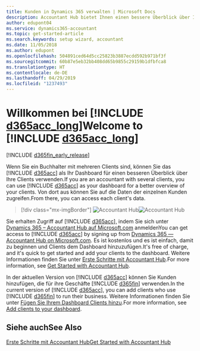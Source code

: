 ```yaml
---
title: Kunden in Dynamics 365 verwalten | Microsoft Docs
description: Accountant Hub bietet Ihnen einen bessere Überblick über Ihre Kunden, sodass Sie ganz einfach zwischen Kunden wechseln können.
author: edupont04
ms.service: dynamics365-accountant
ms.topic: get-started-article
ms.search.keywords: setup wizard, accountant
ms.date: 11/05/2018
ms.author: edupont
ms.openlocfilehash: 504891ced64d5cc25823b3887ecdd592b971bf3f
ms.sourcegitcommit: 60b87e5eb32bb408dd65b9855c29159b1dfbfca8
ms.translationtype: HT
ms.contentlocale: de-DE
ms.lasthandoff: 04/29/2019
ms.locfileid: "1237493"
---
```

# <a name="welcome-to-include-d365acclongincludesd365acclongmdmd"></a><span data-ttu-id="e028c-103">Willkommen bei [!INCLUDE [d365acc_long](includes/d365acc_long_md.md)]</span><span class="sxs-lookup"><span data-stu-id="e028c-103">Welcome to [!INCLUDE [d365acc_long](includes/d365acc_long_md.md)]</span></span>
[!INCLUDE [d365fin_early_release](includes/d365fin_early_release.md.md)]

<span data-ttu-id="e028c-104">Wenn Sie ein Buchhalter mit mehreren Clients sind, können Sie das [!INCLUDE [d365acc](includes/d365acc_md.md)] als Ihr Dashboard für einen besseren Überblick über Ihre Clients verwenden.</span><span class="sxs-lookup"><span data-stu-id="e028c-104">If you are an accountant with several clients, you can use [!INCLUDE [d365acc](includes/d365acc_md.md)] as your dashboard for a better overview of your clients.</span></span> <span data-ttu-id="e028c-105">Von dort aus können Sie auf die Daten der einzelnen Kunden zugreifen.</span><span class="sxs-lookup"><span data-stu-id="e028c-105">From there, you can access each client's data.</span></span>  

> [!div class="mx-imgBorder"]
> <span data-ttu-id="e028c-106">![Accountant Hub](./media/accountant-get-started/accountant-dashboard.png)</span><span class="sxs-lookup"><span data-stu-id="e028c-106">![Accountant Hub](./media/accountant-get-started/accountant-dashboard.png)</span></span>

<span data-ttu-id="e028c-107">Sie erhalten Zugriff auf [!INCLUDE [d365acc](includes/d365acc_md.md)], indem Sie sich unter [Dynamics 365 – Accountant Hub auf Microsoft.com](https://www.microsoft.com/en-us/dynamics365/financial-insights-for-accountants) anmelden</span><span class="sxs-lookup"><span data-stu-id="e028c-107">You can get access to [!INCLUDE [d365acc](includes/d365acc_md.md)] by signing up from [Dynamics 365 — Accountant Hub on Microsoft.com](https://www.microsoft.com/en-us/dynamics365/financial-insights-for-accountants).</span></span> <span data-ttu-id="e028c-108">Es ist kostenlos und es ist einfach, damit zu beginnen und Clients dem Dashboard hinzuzufügen.</span><span class="sxs-lookup"><span data-stu-id="e028c-108">It's free of charge, and it's quick to get started and add your clients to the dashboard.</span></span> <span data-ttu-id="e028c-109">Weitere Informationen finden Sie unter [Erste Schritte mit Accountant Hub](get-started.md).</span><span class="sxs-lookup"><span data-stu-id="e028c-109">For more information, see [Get Started with Accountant Hub](get-started.md).</span></span>  

<span data-ttu-id="e028c-110">In der aktuellen Version von [!INCLUDE [d365acc](includes/d365acc_md.md)] können Sie Kunden hinzufügen, die für ihre Geschäfte [!INCLUDE [d365fin](includes/d365fin_long_md.md)] verwenden.</span><span class="sxs-lookup"><span data-stu-id="e028c-110">In the current version of [!INCLUDE [d365acc](includes/d365acc_md.md)], you can add clients who use [!INCLUDE [d365fin](includes/d365fin_long_md.md)] to run their business.</span></span> <span data-ttu-id="e028c-111">Weitere Informationen finden Sie unter [Fügen Sie Ihrem Dashboard Clients hinzu](add-client.md).</span><span class="sxs-lookup"><span data-stu-id="e028c-111">For more information, see [Add clients to your dashboard](add-client.md).</span></span>  

## <a name="see-also"></a><span data-ttu-id="e028c-112">Siehe auch</span><span class="sxs-lookup"><span data-stu-id="e028c-112">See Also</span></span>
[<span data-ttu-id="e028c-113">Erste Schritte mit Accountant Hub</span><span class="sxs-lookup"><span data-stu-id="e028c-113">Get Started with Accountant Hub</span></span>](get-started.md)  
